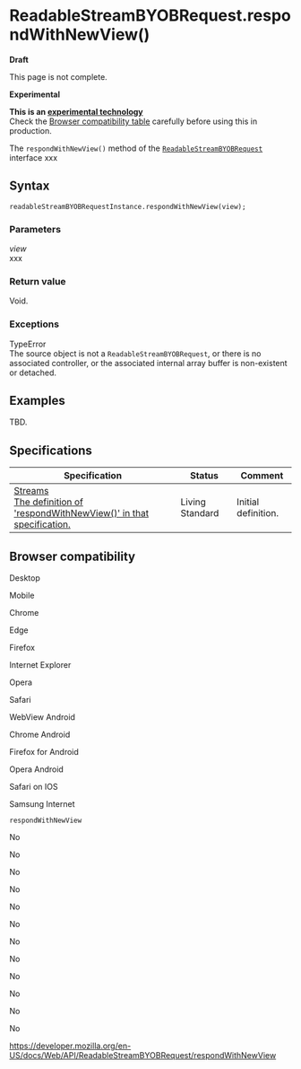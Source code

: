 # ReadableStreamBYOBRequest.respondWithNewView()

**Draft**

This page is not complete.

**Experimental**

**This is an [experimental technology](https://developer.mozilla.org/en-US/docs/MDN/Guidelines/Conventions_definitions#experimental)**  
Check the [Browser compatibility table](#browser_compatibility) carefully before using this in production.

The `respondWithNewView()` method of the [`ReadableStreamBYOBRequest`](../readablestreambyobrequest) interface xxx

## Syntax

    readableStreamBYOBRequestInstance.respondWithNewView(view);

### Parameters

_view_  
xxx

### Return value

Void.

### Exceptions

TypeError  
The source object is not a `ReadableStreamBYOBRequest`, or there is no associated controller, or the associated internal array buffer is non-existent or detached.

## Examples

TBD.

## Specifications

<table><thead><tr class="header"><th>Specification</th><th>Status</th><th>Comment</th></tr></thead><tbody><tr class="odd"><td><a href="https://streams.spec.whatwg.org/#rs-byob-request-respond-with-new-view">Streams<br />
<span class="small">The definition of 'respondWithNewView()' in that specification.</span></a></td><td><span class="spec-living">Living Standard</span></td><td>Initial definition.</td></tr></tbody></table>

## Browser compatibility

Desktop

Mobile

Chrome

Edge

Firefox

Internet Explorer

Opera

Safari

WebView Android

Chrome Android

Firefox for Android

Opera Android

Safari on IOS

Samsung Internet

`respondWithNewView`

No

No

No

No

No

No

No

No

No

No

No

No

<a href="https://developer.mozilla.org/en-US/docs/Web/API/ReadableStreamBYOBRequest/respondWithNewView" class="_attribution-link">https://developer.mozilla.org/en-US/docs/Web/API/ReadableStreamBYOBRequest/respondWithNewView</a>
